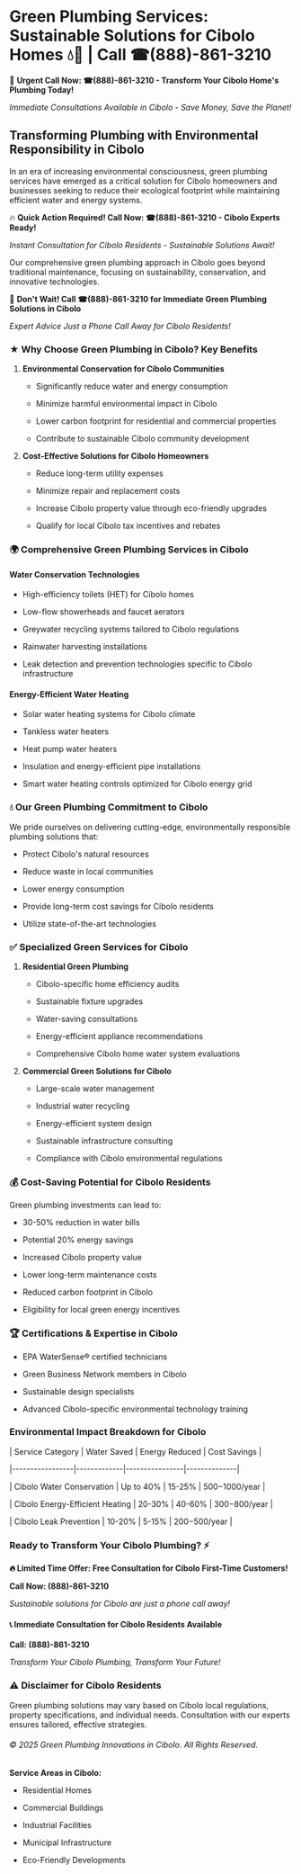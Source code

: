 # Green Plumbing Services: Sustainable Solutions for Cibolo Homes 💧🌿 | Call ☎(888)-861-3210

🚨 **Urgent Call Now: ☎(888)-861-3210 - Transform Your Cibolo Home's Plumbing Today!**
*Immediate Consultations Available in Cibolo - Save Money, Save the Planet!*

## Transforming Plumbing with Environmental Responsibility in Cibolo

In an era of increasing environmental consciousness, green plumbing services have emerged as a critical solution for Cibolo homeowners and businesses seeking to reduce their ecological footprint while maintaining efficient water and energy systems. 

🔥 **Quick Action Required! Call Now: ☎(888)-861-3210 - Cibolo Experts Ready!**
*Instant Consultation for Cibolo Residents - Sustainable Solutions Await!*

Our comprehensive green plumbing approach in Cibolo goes beyond traditional maintenance, focusing on sustainability, conservation, and innovative technologies.

🚨 **Don't Wait! Call ☎(888)-861-3210 for Immediate Green Plumbing Solutions in Cibolo**
*Expert Advice Just a Phone Call Away for Cibolo Residents!*

### ★ Why Choose Green Plumbing in Cibolo? Key Benefits

1. **Environmental Conservation for Cibolo Communities** 
   - Significantly reduce water and energy consumption
   - Minimize harmful environmental impact in Cibolo
   - Lower carbon footprint for residential and commercial properties
   - Contribute to sustainable Cibolo community development

2. **Cost-Effective Solutions for Cibolo Homeowners** 
   - Reduce long-term utility expenses
   - Minimize repair and replacement costs
   - Increase Cibolo property value through eco-friendly upgrades
   - Qualify for local Cibolo tax incentives and rebates

### 🌍 Comprehensive Green Plumbing Services in Cibolo

#### Water Conservation Technologies
- High-efficiency toilets (HET) for Cibolo homes
- Low-flow showerheads and faucet aerators
- Greywater recycling systems tailored to Cibolo regulations
- Rainwater harvesting installations
- Leak detection and prevention technologies specific to Cibolo infrastructure

#### Energy-Efficient Water Heating
- Solar water heating systems for Cibolo climate
- Tankless water heaters
- Heat pump water heaters
- Insulation and energy-efficient pipe installations
- Smart water heating controls optimized for Cibolo energy grid

### 💧 Our Green Plumbing Commitment to Cibolo

We pride ourselves on delivering cutting-edge, environmentally responsible plumbing solutions that:
- Protect Cibolo's natural resources
- Reduce waste in local communities
- Lower energy consumption
- Provide long-term cost savings for Cibolo residents
- Utilize state-of-the-art technologies

### ✅ Specialized Green Services for Cibolo

1. **Residential Green Plumbing**
   - Cibolo-specific home efficiency audits
   - Sustainable fixture upgrades
   - Water-saving consultations
   - Energy-efficient appliance recommendations
   - Comprehensive Cibolo home water system evaluations

2. **Commercial Green Solutions for Cibolo**
   - Large-scale water management
   - Industrial water recycling
   - Energy-efficient system design
   - Sustainable infrastructure consulting
   - Compliance with Cibolo environmental regulations

### 💰 Cost-Saving Potential for Cibolo Residents

Green plumbing investments can lead to:
- 30-50% reduction in water bills
- Potential 20% energy savings
- Increased Cibolo property value
- Lower long-term maintenance costs
- Reduced carbon footprint in Cibolo
- Eligibility for local green energy incentives

### 🏆 Certifications & Expertise in Cibolo

- EPA WaterSense® certified technicians
- Green Business Network members in Cibolo
- Sustainable design specialists
- Advanced Cibolo-specific environmental technology training

### Environmental Impact Breakdown for Cibolo

| Service Category | Water Saved | Energy Reduced | Cost Savings |
|-----------------|-------------|----------------|--------------|
| Cibolo Water Conservation | Up to 40% | 15-25% | $500-$1000/year |
| Cibolo Energy-Efficient Heating | 20-30% | 40-60% | $300-$800/year |
| Cibolo Leak Prevention | 10-20% | 5-15% | $200-$500/year |

### Ready to Transform Your Cibolo Plumbing? ⚡

**🔥 Limited Time Offer: Free Consultation for Cibolo First-Time Customers!**

**Call Now: (888)-861-3210**
*Sustainable solutions for Cibolo are just a phone call away!*

#### 📞 Immediate Consultation for Cibolo Residents Available

**Call: (888)-861-3210**
*Transform Your Cibolo Plumbing, Transform Your Future!*

### ⚠️ Disclaimer for Cibolo Residents

Green plumbing solutions may vary based on Cibolo local regulations, property specifications, and individual needs. Consultation with our experts ensures tailored, effective strategies.

###### © 2025 Green Plumbing Innovations in Cibolo. All Rights Reserved.

**Service Areas in Cibolo:** 
- Residential Homes
- Commercial Buildings
- Industrial Facilities
- Municipal Infrastructure
- Eco-Friendly Developments
